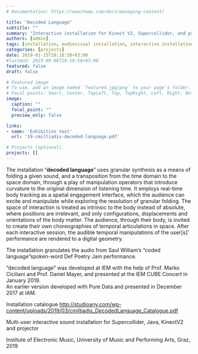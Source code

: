 ```yaml
---
# Documentation: https://wowchemy.com/docs/managing-content/

title: "Decoded Language"
subtitle: ""
summary: "Interactive installation for Kinect V2, Supercollider, and projector; IEM, 2019."
authors: [admin]
tags: [installation, audiovisual installation, interactive installation, supercollider, fix, remove keyshot stamp]
categories: [projects]
date: 2019-01-15T18:18:58+03:00
#lastmod: 2023-08-06T18:18:58+03:00
featured: false
draft: false

# Featured image
# To use, add an image named `featured.jpg/png` to your page's folder.
# Focal points: Smart, Center, TopLeft, Top, TopRight, Left, Right, BottomLeft, Bottom, BottomRight.
image:
  caption: ""
  focal_point: ""
  preview_only: false

links:
- name: 'Exhibition text'
  url: '19-cmiltiadis-decoded-language.pdf'

# Projects (optional).
projects: []
---
```


The installation “**decoded language**” uses granular synthesis as a means of folding a given sound, and a transposition from the time domain to the space domain, through a play of manipulation operators that introduce curvature to the original dimension of listening time. It employs real-time body tracking as a spatial engagement interface, which the audience can excite and manipulate while exploring the resolution of granular folding. The space of interaction is treated as intrinsic to the body instead of absolute, where positions are irrelevant, and only configurations, displacements and orientations of the body matter. The audience, through their body, is invited to create their own choreographies of temporal articulations in space. After each interactive session, the audible temporal manipulations of the user[s]’ performance are rendered to a digital geometry.

The installation granulates the audio from Saul William’s “coded language”spoken-word Def Poetry Jam performance.

“decoded language” was developed at IEM with the help of Prof. Marko Ciciliani and Prof. Daniel Mayer, and presented at the IEM CUBE Concert in January 2019.  
An earlier version developed with Pure Data and presented in December 2017 at IAM.

Installation catalogue http://studioany.com/wp-content/uploads/2019/03/cmiltiadis_DecodedLanguage_Catalogue.pdf

Multi-user interactive sound installation for Supercollider, Java, KinectV2 and projector

Institute of Electronic Music, University of Music and Performing Arts, Graz, 2019

<!--
until is final
{{< gallery album="decoded-language">}}
-->